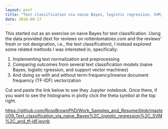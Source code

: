 ```yaml
---
layout: post
title: "Text classification via naive Bayes, logistic regression, SVM, and with tf-idf vectorization"
date: 2018-09-17
---
```


This started out as an exercise on naive Bayes for text classification. Using the data provided (text for reviews on rottentomatoes.com and the reviews' fresh or not designation, i.e., the text classification), I instead explored some related methods I was interested in, specifically:

1. Implementing text normalization and preprocessing
2. Comparing outcomes from several text classification models (naive Bayes, logistic rgression, and support vector machines)
3. And doing so with and without term-frequency/inverse document frequency (TF-IDF) vectorization

Cut and paste the link below to see they Jupyter notebook. Once there, if you want to see the histograms in plotly click the theta symbol at the top right.

https://github.com/RossBrownPhD/Work_Samples_and_Resume/blob/master/09_Text_classification_via_naive_Bayes%2C_logistic_regression%2C_SVM%2C_and_tf-idf.ipynb
